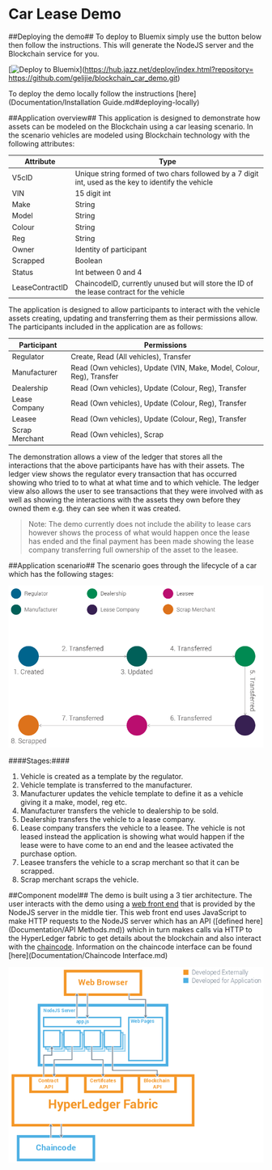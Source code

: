 Car Lease Demo
=======

##Deploying the demo##
To deploy to Bluemix simply use the button below then follow the instructions. This will generate the NodeJS server and the Blockchain service for you.

[![Deploy to Bluemix](https://bluemix.net/deploy/button.png)](https://hub.jazz.net/deploy/index.html?repository= https://github.com/gelijie/blockchain_car_demo.git)

To deploy the demo locally follow the instructions [here](Documentation/Installation Guide.md#deploying-locally)

##Application overview##
This application is designed to demonstrate how assets can be modeled on the Blockchain using a car leasing scenario. In the scenario vehicles are modeled using Blockchain technology with the following attributes:

| Attribute       | Type                                                                                                  |
| --------------- | ----------------------------------------------------------------------------------------------------- |
| V5cID           | Unique string formed of two chars followed by a 7 digit int, used as the key to identify the vehicle  |
| VIN             | 15 digit int                                                                                          |
| Make            | String                                                                                                |
| Model           | String                                                                                                |
| Colour          | String                                                                                                |
| Reg             | String                                                                                                |
| Owner           | Identity of participant                                                                               |
| Scrapped        | Boolean                                                                                               |
| Status          | Int between 0 and 4                                                                                   |
| LeaseContractID | ChaincodeID, currently unused but will store the ID of the lease contract for the vehicle             |

The application is designed to allow participants to interact with the vehicle assets creating, updating and transferring them as their permissions allow. The participants included in the application are as follows:

| Participant    | Permissions                                                          |
| -------------- | ---------------------------------------------------------------------|
| Regulator      | Create, Read (All vehicles), Transfer                                |
| Manufacturer   | Read (Own vehicles), Update (VIN, Make, Model, Colour, Reg), Transfer|
| Dealership     | Read (Own vehicles), Update (Colour, Reg), Transfer                  |
| Lease Company  | Read (Own vehicles), Update (Colour, Reg), Transfer                  |
| Leasee         | Read (Own vehicles), Update (Colour, Reg), Transfer                  |
| Scrap Merchant | Read (Own vehicles), Scrap                                           |

The demonstration allows a view of the ledger that stores all the interactions that the above participants have has with their assets. The ledger view shows the regulator every transaction that has occurred showing who tried to to what at what time and to which vehicle. The ledger view also allows the user to see transactions that they were involved with as well as showing the interactions with the assets they own before they owned them e.g. they can see when it was created.

> Note: The demo currently does not include the ability to lease cars however shows the process of what would happen once the lease has ended and the final payment has been made showing the lease company transferring full ownership of the asset to the leasee.

##Application scenario##
The scenario goes through the lifecycle of a car which has the following stages:

![Application scenario overview](/Images/Scenario_Overview.png)

####Stages:####

 1. Vehicle is created as a template by the regulator.
 2. Vehicle template is transferred to the manufacturer.
 3.  Manufacturer updates the vehicle template to define it as a vehicle giving it a make, model, reg etc.
 4. Manufacturer transfers the vehicle to dealership to be sold.
 5. Dealership transfers the vehicle to a lease company.
 6. Lease company transfers the vehicle to a leasee. The vehicle is not leased instead the application is showing what would happen if the lease were to have come to an end and the leasee activated the purchase option.
 7. Leasee transfers the vehicle to a scrap merchant so that it can be scrapped.
 8. Scrap merchant scraps the vehicle.

##Component model##
The demo is built using a 3 tier architecture. The user interacts with the demo using a [web front end](Documentation/Client_Side.md) that is provided by the NodeJS server in the middle tier. This web front end uses JavaScript to make HTTP requests to the NodeJS server which has an API ([defined here](Documentation/API Methods.md)) which in turn makes calls via HTTP to the HyperLedger fabric to get details about the blockchain and also interact with the [chaincode](Chaincode/vehicle_code/vehicles.go). Information on the chaincode interface can be found [here](Documentation/Chaincode Interface.md)

![Technical Component Model](/Images/Technical_Component_Model.png)
